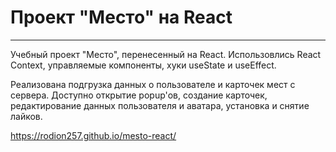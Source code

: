# Проект "Место" на React
------------------

Учебный проект "Место", перенесенный на React.
Использовлись React Context, управляемые компоненты, хуки useState и useEffect.

Реализована подгрузка данных о пользователе и карточек мест с сервера.
Доступно открытие popup'ов, создание карточек, редактирование данных пользователя и аватара, установка и снятие лайков. 

<https://rodion257.github.io/mesto-react/>
